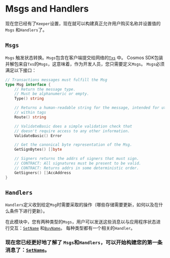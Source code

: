 # Msgs and Handlers

现在您已经有了`Keeper`设置，现在就可以构建真正允许用户购买名称并设置值的`Msgs` 和`Handlers`了。

## `Msgs`

`Msgs` 触发状态转换。`Msgs`包含在客户端提交给网络的[`Txs`](https://github.com/cosmos/cosmos-sdk/blob/develop/types/tx_msg.go#L34-L38) 中。 Cosmos SDK包装并解包来自`Txs`的`Msgs`，这意味着，作为开发人员，您只需要定义`Msgs`。 `Msgs`必须满足以下接口：

```go
// Transactions messages must fulfill the Msg
type Msg interface {
	// Return the message type.
	// Must be alphanumeric or empty.
	Type() string

	// Returns a human-readable string for the message, intended for utilization
	// within tags
	Route() string

	// ValidateBasic does a simple validation check that
	// doesn't require access to any other information.
	ValidateBasic() Error

	// Get the canonical byte representation of the Msg.
	GetSignBytes() []byte

	// Signers returns the addrs of signers that must sign.
	// CONTRACT: All signatures must be present to be valid.
	// CONTRACT: Returns addrs in some deterministic order.
	GetSigners() []AccAddress
}
```

## `Handlers`

`Handlers`定义收到给定`Msg`时需要采取的操作（哪些存储需要更新，如何以及在什么条件下进行更新）。

在此模块中，您有两种类型的`Msgs`，用户可以发送这些消息以与应用程序状态进行交互：[`SetName`](./set-name.md) 和[`BuyName`](./buy-name.md)。 每种类型都有一个相关的`Handler`。

### 现在您已经更好地了解了 `Msgs`和`Handlers`，可以开始构建您的第一条消息了：[`SetName`](./set-name.md)。
